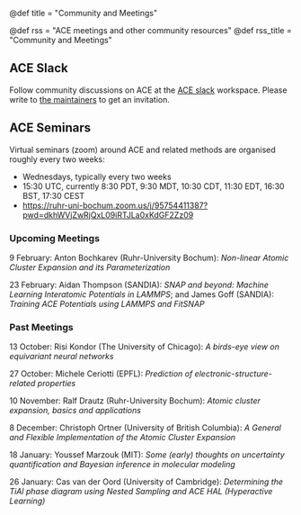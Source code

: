 @def title = "Community and Meetings"
<!-- @def hascode = true -->
@def rss = "ACE meetings and other community resources"
@def rss_title = "Community and Meetings"
<!-- @def rss_pubdate = Date(2019, 5, 1) -->
<!-- @def tags = ["syntax", "code", "image"] -->

## ACE Slack

Follow community discussions on ACE at the [ACE slack](http://ace-sbt8470.slack.com) workspace. Please write to [the maintainers](/contact/) to get an invitation.

## ACE Seminars 

Virtual seminars (zoom) around ACE and related methods are organised roughly every two weeks: 

* Wednesdays, typically every two weeks
* 15:30 UTC, currently 8:30 PDT, 9:30 MDT, 10:30 CDT, 11:30 EDT, 16:30 BST, 17:30 CEST
* https://ruhr-uni-bochum.zoom.us/j/95754411387?pwd=dkhWVjZwRjQxL09iRTJLa0xKdGF2Zz09



### Upcoming Meetings 

9 February: Anton Bochkarev (Ruhr-University Bochum): _Non-linear Atomic Cluster Expansion and its Parameterization_

23 February:  Aidan Thompson (SANDIA): _SNAP and beyond: Machine Learning Interatomic Potentials in LAMMPS_; and James Goff (SANDIA): _Training ACE Potentials using LAMMPS and FitSNAP_

<!-- ~~24 November: Geneviève Dusson (CNRS & Université Bourgogne Franche-Comté): _Convergence rates for ACE_~~ -->

### Past Meetings 

13 October: Risi Kondor (The University of Chicago): _A birds-eye view on equivariant neural networks_

27 October: Michele Ceriotti (EPFL): _Prediction of electronic-structure-related properties_

10 November: Ralf Drautz (Ruhr-University Bochum): _Atomic cluster expansion, basics and applications_

8 December: Christoph Ortner (University of British Columbia): _A General and Flexible Implementation of the Atomic Cluster Expansion_

18 January: Youssef Marzouk (MIT): _Some (early) thoughts on uncertainty quantification and Bayesian inference in molecular modeling_

26 January: Cas van der Oord (University of Cambridge): _Determining the TiAl phase diagram using Nested Sampling and ACE HAL (Hyperactive Learning)_
